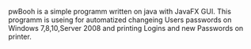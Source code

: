
pwBooh is a simple programm written on java with JavaFX GUI. This programm is useing for automatized changeing Users passwords on Windows 7,8,10,Server 2008 and printing Logins and new Passwords on printer.
